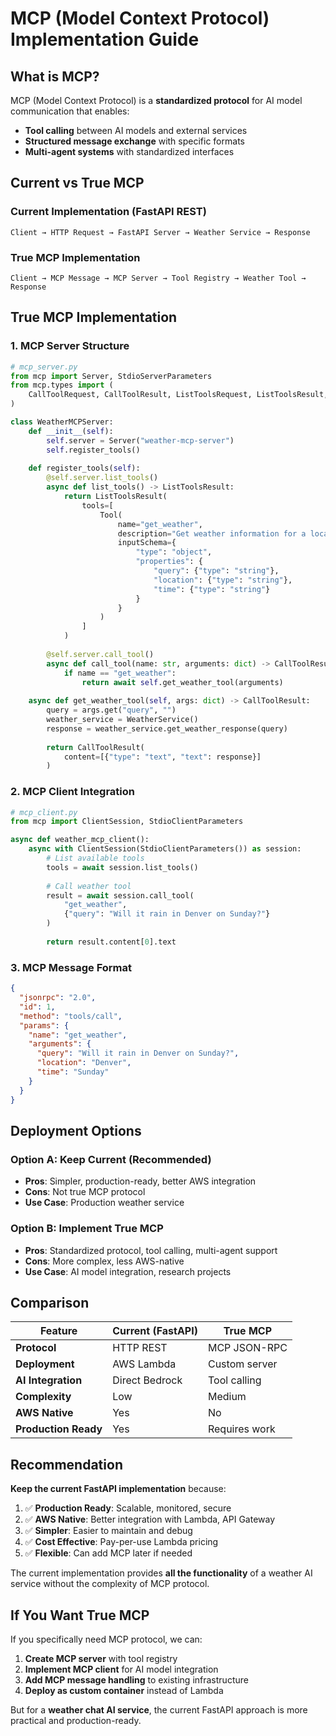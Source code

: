 # MCP (Model Context Protocol) Implementation Guide

## **What is MCP?**

MCP (Model Context Protocol) is a **standardized protocol** for AI model communication that enables:
- **Tool calling** between AI models and external services
- **Structured message exchange** with specific formats
- **Multi-agent systems** with standardized interfaces

## **Current vs True MCP**

### **Current Implementation (FastAPI REST)**
```
Client → HTTP Request → FastAPI Server → Weather Service → Response
```

### **True MCP Implementation**
```
Client → MCP Message → MCP Server → Tool Registry → Weather Tool → Response
```

## **True MCP Implementation**

### **1. MCP Server Structure**
```python
# mcp_server.py
from mcp import Server, StdioServerParameters
from mcp.types import (
    CallToolRequest, CallToolResult, ListToolsRequest, ListToolsResult, Tool
)

class WeatherMCPServer:
    def __init__(self):
        self.server = Server("weather-mcp-server")
        self.register_tools()
    
    def register_tools(self):
        @self.server.list_tools()
        async def list_tools() -> ListToolsResult:
            return ListToolsResult(
                tools=[
                    Tool(
                        name="get_weather",
                        description="Get weather information for a location",
                        inputSchema={
                            "type": "object",
                            "properties": {
                                "query": {"type": "string"},
                                "location": {"type": "string"},
                                "time": {"type": "string"}
                            }
                        }
                    )
                ]
            )
        
        @self.server.call_tool()
        async def call_tool(name: str, arguments: dict) -> CallToolResult:
            if name == "get_weather":
                return await self.get_weather_tool(arguments)
    
    async def get_weather_tool(self, args: dict) -> CallToolResult:
        query = args.get("query", "")
        weather_service = WeatherService()
        response = weather_service.get_weather_response(query)
        
        return CallToolResult(
            content=[{"type": "text", "text": response}]
        )
```

### **2. MCP Client Integration**
```python
# mcp_client.py
from mcp import ClientSession, StdioClientParameters

async def weather_mcp_client():
    async with ClientSession(StdioClientParameters()) as session:
        # List available tools
        tools = await session.list_tools()
        
        # Call weather tool
        result = await session.call_tool(
            "get_weather",
            {"query": "Will it rain in Denver on Sunday?"}
        )
        
        return result.content[0].text
```

### **3. MCP Message Format**
```json
{
  "jsonrpc": "2.0",
  "id": 1,
  "method": "tools/call",
  "params": {
    "name": "get_weather",
    "arguments": {
      "query": "Will it rain in Denver on Sunday?",
      "location": "Denver",
      "time": "Sunday"
    }
  }
}
```

## **Deployment Options**

### **Option A: Keep Current (Recommended)**
- **Pros**: Simpler, production-ready, better AWS integration
- **Cons**: Not true MCP protocol
- **Use Case**: Production weather service

### **Option B: Implement True MCP**
- **Pros**: Standardized protocol, tool calling, multi-agent support
- **Cons**: More complex, less AWS-native
- **Use Case**: AI model integration, research projects

## **Comparison**

| Feature | Current (FastAPI) | True MCP |
|---------|-------------------|----------|
| **Protocol** | HTTP REST | MCP JSON-RPC |
| **Deployment** | AWS Lambda | Custom server |
| **AI Integration** | Direct Bedrock | Tool calling |
| **Complexity** | Low | Medium |
| **AWS Native** | Yes | No |
| **Production Ready** | Yes | Requires work |

## **Recommendation**

**Keep the current FastAPI implementation** because:

1. ✅ **Production Ready**: Scalable, monitored, secure
2. ✅ **AWS Native**: Better integration with Lambda, API Gateway
3. ✅ **Simpler**: Easier to maintain and debug
4. ✅ **Cost Effective**: Pay-per-use Lambda pricing
5. ✅ **Flexible**: Can add MCP later if needed

The current implementation provides **all the functionality** of a weather AI service without the complexity of MCP protocol.

## **If You Want True MCP**

If you specifically need MCP protocol, we can:

1. **Create MCP server** with tool registry
2. **Implement MCP client** for AI model integration
3. **Add MCP message handling** to existing infrastructure
4. **Deploy as custom container** instead of Lambda

But for a **weather chat AI service**, the current FastAPI approach is more practical and production-ready. 
